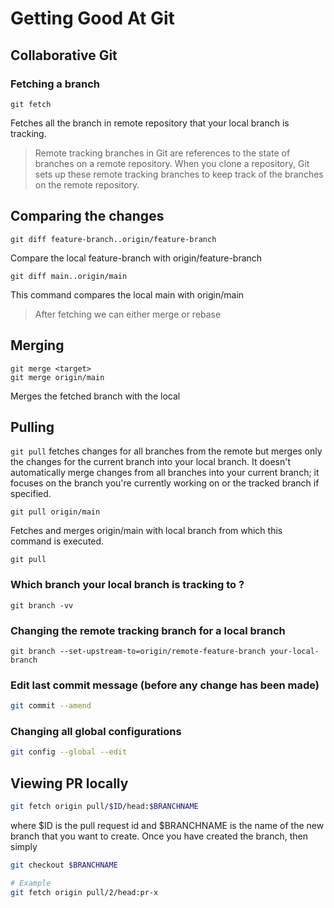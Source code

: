# Getting Good At Git



## Collaborative Git

### Fetching a branch

```
git fetch 
```

Fetches all the branch in remote repository that your local branch is tracking. 

> Remote tracking branches in Git are references to the state of branches on a remote repository. When you clone a repository, Git sets up these remote tracking branches to keep track of the branches on the remote repository.

## Comparing the changes

```
git diff feature-branch..origin/feature-branch
```

Compare the local feature-branch with origin/feature-branch

```
git diff main..origin/main
```

This command compares the local main with origin/main



> After fetching we can either merge or rebase



## Merging

```
git merge <target>
git merge origin/main
```

Merges the fetched branch with the local



## Pulling

 `git pull` fetches changes for all branches from the remote but merges only the changes for the current branch into your local branch. It doesn't automatically merge changes from all branches into your current branch; it focuses on the branch you're currently working on or the tracked branch if specified.

```
git pull origin/main
```

Fetches and merges origin/main with local branch from which this command is executed. 

```
git pull 
```

### Which branch your local branch is tracking to ?

```
git branch -vv
```

### Changing the remote tracking branch for a local branch

```
git branch --set-upstream-to=origin/remote-feature-branch your-local-branch
```
### Edit last commit message (before any change has been made)
```bash
git commit --amend
```
### Changing all global configurations
```bash
git config --global --edit
```

## Viewing PR locally

```bash
git fetch origin pull/$ID/head:$BRANCHNAME
```
where $ID is the pull request id and $BRANCHNAME is the name of the new branch that you want to create. Once you have created the branch, then simply

```bash
git checkout $BRANCHNAME
```

```bash
# Example
git fetch origin pull/2/head:pr-x 
```

